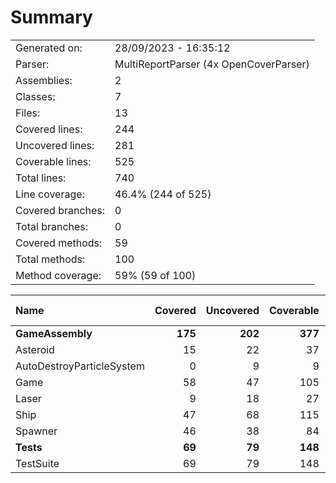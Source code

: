 ﻿# Summary
|||
|:---|:---|
| Generated on: | 28/09/2023 - 16:35:12 |
| Parser: | MultiReportParser (4x OpenCoverParser) |
| Assemblies: | 2 |
| Classes: | 7 |
| Files: | 13 |
| Covered lines: | 244 |
| Uncovered lines: | 281 |
| Coverable lines: | 525 |
| Total lines: | 740 |
| Line coverage: | 46.4% (244 of 525) |
| Covered branches: | 0 |
| Total branches: | 0 |
| Covered methods: | 59 |
| Total methods: | 100 |
| Method coverage: | 59% (59 of 100) |

|**Name**|**Covered**|**Uncovered**|**Coverable**|**Total**|**Line coverage**|**Covered**|**Total**|**Branch coverage**|**Covered**|**Total**|**Method coverage**|
|:---|---:|---:|---:|---:|---:|---:|---:|---:|---:|---:|---:|
|**GameAssembly**|**175**|**202**|**377**|**553**|**46.4%**|**0**|**0**|****|**44**|**74**|**59.4%**|
|Asteroid|15|22|37|66|40.5%|0|0||6|10|60%|
|AutoDestroyParticleSystem|0|9|9|19|0%|0|0||0|2|0%|
|Game|58|47|105|146|55.2%|0|0||10|17|58.8%|
|Laser|9|18|27|57|33.3%|0|0||2|4|50%|
|Ship|47|68|115|134|40.8%|0|0||14|24|58.3%|
|Spawner|46|38|84|131|54.7%|0|0||12|17|70.5%|
|**Tests**|**69**|**79**|**148**|**187**|**46.6%**|**0**|**0**|****|**15**|**26**|**57.6%**|
|TestSuite|69|79|148|187|46.6%|0|0||15|26|57.6%|
